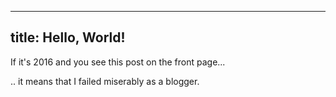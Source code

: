 --------------------
title: Hello, World!
--------------------

If it's 2016 and you see this post on the front page...

<!-- TEASER -->

.. it means that I failed miserably as a blogger.
